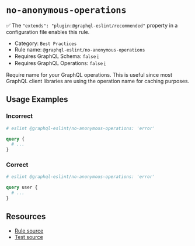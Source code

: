 # `no-anonymous-operations`

✅ The `"extends": "plugin:@graphql-eslint/recommended"` property in a configuration file enables this rule.

- Category: `Best Practices`
- Rule name: `@graphql-eslint/no-anonymous-operations`
- Requires GraphQL Schema: `false` [ℹ️](../../README.md#extended-linting-rules-with-graphql-schema)
- Requires GraphQL Operations: `false` [ℹ️](../../README.md#extended-linting-rules-with-siblings-operations)

Require name for your GraphQL operations. This is useful since most GraphQL client libraries are using the operation name for caching purposes.

## Usage Examples

### Incorrect

```graphql
# eslint @graphql-eslint/no-anonymous-operations: 'error'

query {
  # ...
}
```

### Correct

```graphql
# eslint @graphql-eslint/no-anonymous-operations: 'error'

query user {
  # ...
}
```

## Resources

- [Rule source](../../packages/plugin/src/rules/no-anonymous-operations.ts)
- [Test source](../../packages/plugin/tests/no-anonymous-operations.spec.ts)
